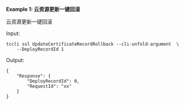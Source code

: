 **Example 1: 云资源更新一键回滚**

云资源更新一键回滚

Input: 

```
tccli ssl UpdateCertificateRecordRollback --cli-unfold-argument  \
    --DeployRecordId 1
```

Output: 
```
{
    "Response": {
        "DeployRecordId": 0,
        "RequestId": "xx"
    }
}
```

